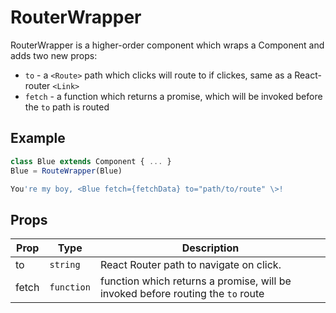 # RouterWrapper

RouterWrapper is a higher-order component which wraps a Component and adds two new props:
* `to` - a `<Route>` path which clicks will route to if clickes, same as a React-router `<Link>`
* `fetch` - a function which returns a promise, which will be invoked before the `to` path is routed


## Example

```javascript
class Blue extends Component { ... }
Blue = RouteWrapper(Blue)
```

```jsx
You're my boy, <Blue fetch={fetchData} to="path/to/route" \>!
```

## Props

| Prop | Type | Description |
| --- | --- | --- |
| to | `string` | React Router path to navigate on click. |
| fetch | `function` | function which returns a promise, will be invoked before routing the `to` route |
